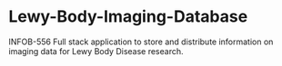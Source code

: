 # Lewy-Body-Imaging-Database
INFOB-556 Full stack application to store and distribute information on imaging data for Lewy Body Disease research. 
